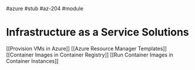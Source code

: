 #azure #stub #az-204 #module 

# Infrastructure as a Service Solutions
[[Provision VMs in Azure]]
[[Azure Resource Manager Templates]]
[[Container Images in Container Registry]]
[[Run Container Images in Container Instances]]